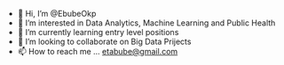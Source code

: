 - 👋 Hi, I’m @EbubeOkp
- 👀 I’m interested in Data Analytics, Machine Learning and Public Health
- 🌱 I’m currently learning entry level positions
- 💞️ I’m looking to collaborate on Big Data Prijects
- 📫 How to reach me ... etabube@gmail.com

<!---
EbubeOkp/EbubeOkp is a ✨ special ✨ repository because its `README.md` (this file) appears on your GitHub profile.
You can click the Preview link to take a look at your changes.
--->
